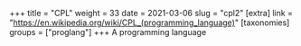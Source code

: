 +++
title = "CPL"
weight = 33
date = 2021-03-06
slug = "cpl2"
[extra]
link = "https://en.wikipedia.org/wiki/CPL_(programming_language)"
[taxonomies]
groups = ["proglang"]
+++
A programming language

